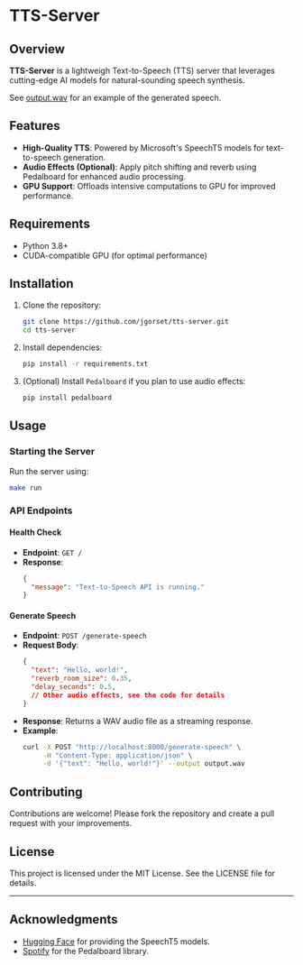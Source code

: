 # TTS-Server

## Overview

**TTS-Server** is a lightweigh Text-to-Speech (TTS) server that leverages cutting-edge AI models for natural-sounding speech synthesis.

See [output.wav](output.wav) for an example of the generated speech.

## Features

- **High-Quality TTS**: Powered by Microsoft's SpeechT5 models for text-to-speech generation.
- **Audio Effects (Optional)**: Apply pitch shifting and reverb using Pedalboard for enhanced audio processing.
- **GPU Support**: Offloads intensive computations to GPU for improved performance.

## Requirements

- Python 3.8+
- CUDA-compatible GPU (for optimal performance)

## Installation

1. Clone the repository:
   ```bash
   git clone https://github.com/jgorset/tts-server.git
   cd tts-server
   ```

2. Install dependencies:
   ```bash
   pip install -r requirements.txt
   ```

3. (Optional) Install `Pedalboard` if you plan to use audio effects:
   ```bash
   pip install pedalboard
   ```

## Usage

### Starting the Server

Run the server using:
```bash
make run
```

### API Endpoints

#### Health Check
- **Endpoint**: `GET /`
- **Response**:
  ```json
  {
    "message": "Text-to-Speech API is running."
  }
  ```

#### Generate Speech
- **Endpoint**: `POST /generate-speech`
- **Request Body**:
  ```json
  {
    "text": "Hello, world!",
    "reverb_room_size": 0.35,
    "delay_seconds": 0.5,
    // Other audio effects, see the code for details
  }
  ```
- **Response**: Returns a WAV audio file as a streaming response.
- **Example**:
  ```bash
  curl -X POST "http://localhost:8000/generate-speech" \
       -H "Content-Type: application/json" \
       -d '{"text": "Hello, world!"}' --output output.wav
  ```

## Contributing

Contributions are welcome! Please fork the repository and create a pull request with your improvements.

## License

This project is licensed under the MIT License. See the LICENSE file for details.

---

## Acknowledgments

- [Hugging Face](https://huggingface.co/) for providing the SpeechT5 models.
- [Spotify](https://github.com/spotify/pedalboard) for the Pedalboard library.


